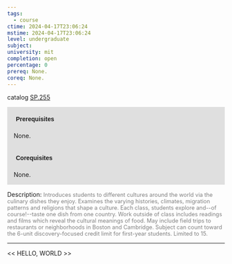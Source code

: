 ```yaml
---
tags:
  - course
ctime: 2024-04-17T23:06:24
mstime: 2024-04-17T23:06:24
level: undergraduate
subject: 
university: mit
completion: open
percentage: 0
prereq: None.
coreq: None.
---
```


catalog [SP.255](http://student.mit.edu/catalog/mSPa.html#SP.255)

<span style="display: block; padding: 15px; background-color: rgb(100, 100, 100, 0.2);"><font id="m_prereq4223_0" style="display: block; font-family: Arial, sans-serif; font-weight: bold; padding: 5px">Prerequisites</font><br><span id="prereq4223_0">None.</span></span>
<span style="display: block; padding: 15px; background-color: rgb(100, 100, 100, 0.2);"><font id="m_coreq4223_0" style="display: block; font-family: Arial, sans-serif; font-weight: bold; padding: 5px">Corequisites</font><br><span id="coreq4223_0">None.</span></span>

<font style="">Description:</font>
<font style="color: grey; font-size: 0.8rem;">Introduces students to different cultures around the world via the culinary dishes they enjoy. Examines the varying histories, climates, migration patterns and religions that shape a culture. Each class, students explore and--of course!--taste one dish from one country. Work outside of class includes readings and films which reveal the cultural meanings of food. May include field trips to restaurants or neighborhoods in Boston and Cambridge. Subject can count toward the 6-unit discovery-focused credit limit for first-year students. Limited to 15.</font>



---

<< HELLO, WORLD >>
